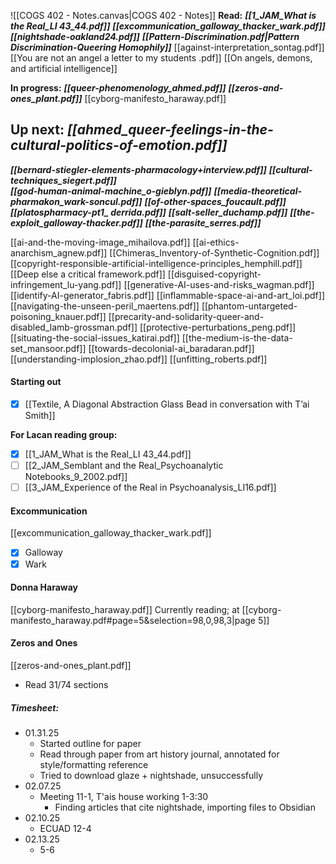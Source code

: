 ![[COGS 402 - Notes.canvas|COGS 402 - Notes]]
**Read:**
***[[1_JAM_What is the Real_LI 43_44.pdf]]***
***[[excommunication_galloway_thacker_wark.pdf]]***
***[[nightshade-oakland24.pdf]]***
***[[Pattern-Discrimination.pdf|Pattern Discrimination-Queering Homophily]]***
[[against-interpretation_sontag.pdf]]
[[You are not an angel a letter to my students .pdf]]
[[On angels, demons, and artificial intelligence]]

**In progress:**
***[[queer-phenomenology_ahmed.pdf]]***
***[[zeros-and-ones_plant.pdf]]***
[[cyborg-manifesto_haraway.pdf]]

**Up next:** 
***[[ahmed_queer-feelings-in-the-cultural-politics-of-emotion.pdf]]*** 
- 
***[[bernard-stiegler-elements-pharmacology+interview.pdf]]*** 
***[[cultural-techniques_siegert.pdf]]***  
***[[god-human-animal-machine_o-gieblyn.pdf]]*** 
***[[media-theoretical-pharmakon_wark-soncul.pdf]]***
***[[of-other-spaces_foucault.pdf]]***
***[[platospharmacy-pt1_ derrida.pdf]]***
***[[salt-seller_duchamp.pdf]]***
***[[the-exploit_galloway-thacker.pdf]]***
***[[the-parasite_serres.pdf]]***

[[ai-and-the-moving-image_mihailova.pdf]]
[[ai-ethics-anarchism_agnew.pdf]]
[[Chimeras_Inventory-of-Synthetic-Cognition.pdf]]
[[copyright-responsible-artificial-intelligence-principles_hemphill.pdf]]
[[Deep else a critical framework.pdf]]
[[disguised-copyright-infringement_lu-yang.pdf]]
[[generative-AI-uses-and-risks_wagman.pdf]]
[[identify-AI-generator_fabris.pdf]]
[[inflammable-space-ai-and-art_loi.pdf]]
[[navigating-the-unseen-peril_maertens.pdf]]
[[phantom-untargeted-poisoning_knauer.pdf]]
[[precarity-and-solidarity-queer-and-disabled_lamb-grossman.pdf]]
[[protective-perturbations_peng.pdf]]
[[situating-the-social-issues_katirai.pdf]]
[[the-medium-is-the-data-set_mansoor.pdf]]
[[towards-decolonial-ai_baradaran.pdf]]
[[understanding-implosion_zhao.pdf]]
[[unfitting_roberts.pdf]]





#### Starting out
- [x] [[Textile, A Diagonal Abstraction Glass Bead in conversation with T’ai Smith]]

**For Lacan reading group:**
- [x] [[1_JAM_What is the Real_LI 43_44.pdf]]
- [ ] [[2_JAM_Semblant and the Real_Psychoanalytic Notebooks_9_2002.pdf]]
- [ ] [[3_JAM_Experience of the Real in Psychoanalysis_LI16.pdf]]

#### Excommunication
[[excommunication_galloway_thacker_wark.pdf]] 
- [x] Galloway 
- [x] Wark
#### Donna Haraway
[[cyborg-manifesto_haraway.pdf]]
	Currently reading; at [[cyborg-manifesto_haraway.pdf#page=5&selection=98,0,98,3|page 5]]

#### Zeros and Ones
[[zeros-and-ones_plant.pdf]]
- Read 31/74 sections 


##### Timesheet:
- 01.31.25
	- Started outline for paper 
	- Read through paper from art history journal, annotated for style/formatting reference
	- Tried to download glaze + nightshade, unsuccessfully 
- 02.07.25
	- Meeting 11-1, T'ais house working 1-3:30
		- Finding articles that cite nightshade, importing files to Obsidian
- 02.10.25
	- ECUAD 12-4
- 02.13.25
	- 5-6
